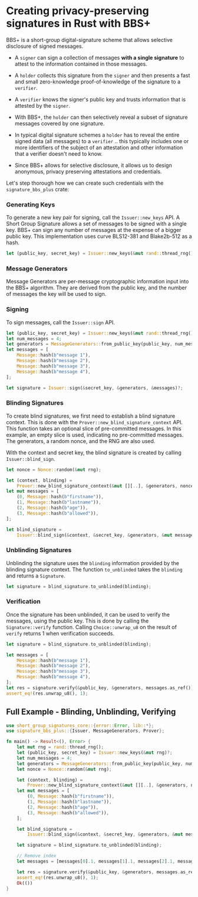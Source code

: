 # Creating privacy-preserving signatures in Rust with BBS+

BBS+ is a short-group digital-signature scheme that allows selective disclosure
of signed messages.

* A `signer` can sign a collection of messages __with a single signature__ to
attest to the information contained in those messages.

* A `holder` collects this signature from the `signer` and then presents a fast
and small zero-knowledge proof-of-knowledge of the signature to a `verifier`.

* A `verifier` knows the signer's public key and trusts information that is
attested by the `signer`.

* With BBS+, the `holder` can then selectively reveal a subset of signature
messages covered by one signature.

* In typical digital signature schemes a `holder` has to reveal the entire signed
data (all messages) to a `verifier` .. this typically includes one or more identifiers
of the subject of an attestation and other information that a verifier doesn't need
to know.

* Since BBS+ allows for selective disclosure, it allows us to design anonymous,
privacy preserving attestations and credentials.

Let's step thorough how we can create such credentials with
the `signature_bbs_plus` crate:

### Generating Keys

To generate a new key pair for signing, call the `Issuer::new_keys` API. A
Short Group Signature allows a set of messages to be signed with a single key.
BBS+ can sign any number of messages at the expense of a bigger public key.
This implementation uses curve BLS12-381 and Blake2b-512 as a hash.

```rust
let (public_key, secret_key) = Issuer::new_keys(&mut rand::thread_rng())?;
```

### Message Generators

Message Generators are per-message cryptographic information input into the
BBS+ algorithm. They are derived from the public key, and the number of
messages the key will be used to sign.

### Signing

To sign messages, call the `Issuer::sign` API.

```rust
let (public_key, secret_key) = Issuer::new_keys(&mut rand::thread_rng())?;
let num_messages = 4;
let generators = MessageGenerators::from_public_key(public_key, num_messages);
let messages = [
    Message::hash(b"message 1"),
    Message::hash(b"message 2"),
    Message::hash(b"message 3"),
    Message::hash(b"message 4"),
];

let signature = Issuer::sign(&secret_key, &generators, &messages)?;
```

### Blinding Signatures

To create blind signatures, we first need to establish a blind signature context.
This is done with the `Prover::new_blind_signature_context` API. This function
takes an optional slice of pre-committed messages. In this example, an empty
slice is used, indicating no pre-committed messages. The generators, a random
nonce, and the RNG are also used.

With the context and secret key, the blind signature is created by
calling `Issuer::blind_sign`.

```rust
let nonce = Nonce::random(&mut rng);

let (context, blinding) =
    Prover::new_blind_signature_context(&mut [][..], &generators, nonce, &mut rng)?;
let mut messages = [
    (0, Message::hash(b"firstname")),
    (1, Message::hash(b"lastname")),
    (2, Message::hash(b"age")),
    (3, Message::hash(b"allowed")),
];

let blind_signature =
    Issuer::blind_sign(&context, &secret_key, &generators, &mut messages[..], nonce)?;
```

### Unblinding Signatures

Unblinding the signature uses the `blinding` information provided by the
blinding signature context. The function `to_unblinded` takes the `blinding`
and returns a `Signature`.

```rust
let signature = blind_signature.to_unblinded(blinding);
```

### Verification

Once the signature has been unblinded, it can be used to verify the messages,
using the public key. This is done by calling the `Signature::verify` function.
Calling `Choice::unwrap_u8` on the result of `verify` returns 1 when verification succeeds.

```rust
let signature = blind_signature.to_unblinded(blinding);

let messages = [
    Message::hash(b"message 1"),
    Message::hash(b"message 2"),
    Message::hash(b"message 3"),
    Message::hash(b"message 4"),
];
let res = signature.verify(&public_key, &generators, messages.as_ref());
assert_eq!(res.unwrap_u8(), 1);
```

## Full Example - Blinding, Unblinding, Verifying

```rust
use short_group_signatures_core::{error::Error, lib::*};
use signature_bbs_plus::{Issuer, MessageGenerators, Prover};

fn main() -> Result<(), Error> {
    let mut rng = rand::thread_rng();
    let (public_key, secret_key) = Issuer::new_keys(&mut rng)?;
    let num_messages = 4;
    let generators = MessageGenerators::from_public_key(public_key, num_messages);
    let nonce = Nonce::random(&mut rng);

    let (context, blinding) =
        Prover::new_blind_signature_context(&mut [][..], &generators, nonce, &mut rng)?;
    let mut messages = [
        (0, Message::hash(b"firstname")),
        (1, Message::hash(b"lastname")),
        (2, Message::hash(b"age")),
        (3, Message::hash(b"allowed")),
    ];

    let blind_signature =
        Issuer::blind_sign(&context, &secret_key, &generators, &mut messages[..], nonce)?;

    let signature = blind_signature.to_unblinded(blinding);

    // Remove index
    let messages = [messages[0].1, messages[1].1, messages[2].1, messages[3].1];

    let res = signature.verify(&public_key, &generators, messages.as_ref());
    assert_eq!(res.unwrap_u8(), 1);
    Ok(())
}

```
